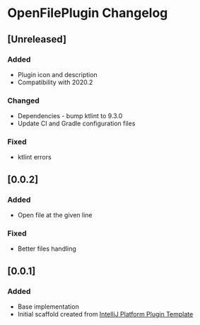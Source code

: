 <!-- Keep a Changelog guide -> https://keepachangelog.com -->

# OpenFilePlugin Changelog

## [Unreleased]
### Added
- Plugin icon and description
- Compatibility with 2020.2

### Changed
- Dependencies - bump ktlint to 9.3.0
- Update CI and Gradle configuration files

### Fixed
- ktlint errors

## [0.0.2]
### Added
- Open file at the given line

### Fixed
- Better files handling

## [0.0.1]
### Added
- Base implementation
- Initial scaffold created from [IntelliJ Platform Plugin Template](https://github.com/JetBrains/intellij-platform-plugin-template)
